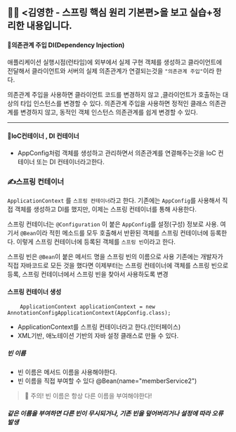 ## 👩‍💻 <김영한 - 스프링 핵심 원리 기본편>을 보고 실습+정리한 내용입니다.

#### 📌의존관계 주입 DI(Dependency Injection)

애플리케이션 실행시점(런타임)에 외부에서 실제 구현 객체를 생성하고 클라이언트에 전달해서 클라이언트와 서버의 실제 의존관계가 연결되는것을 `"의존관계 주입"`이라 한다.

의존관계 주입을 사용하면 클라이언트 코드를 변경하지 않고 ,클라이언트가 호출하는 대상의 타입 인스턴스를 변경할 수 있다.
의존관계 주입을 사용하면 정적인 클래스 의존관계를 변경하지 않고, 동적인 객체 인스턴스 의존관계를 쉽게 변경할 수 있다.
<hr>

#### 📌IoC컨테이너 , DI 컨테이너
- AppConfig처럼 객체를 생성하고 관리하면서 의존관계를 연결해주는것을 IoC 컨테이너 또는 DI 컨테이너라고한다.

### ✍스프링 컨테이너
 `ApplicationContext` 를 `스프링 컨테이너`라고 한다.
기존에는 `AppConfig`를 사용해서 직접 객체를 생성하고 DI를 했지만, 이제는 스프링 컨테이너를 통해 사용한다.

스프링 컨테이너는 `@Configuration` 이 붙은 `AppConfig`를 설정(구성) 정보로 사용. 
여기서 `@Bean`이라 적힌 메소드를 모두 호출해서 반환된 객체를 스프링 컨테이너에 등록한다.
이렇게 스프링 컨테이너에 등록된 객체를 `스프링 빈`이라고 한다.

스프링 빈은 `@Bean`이 붙은 메서드 명을 스프링 빈의 이름으로 사용
기존에는 개발자가 직접 자바코드로 모든 것을 했다면
이제부터는 스프링 컨테이너에 객체를 스프링 빈으로 등록, 스프링 컨테이너에서 스프링 빈을 찾아서 사용하도록 변경

#### 스프링 컨테이너 생성
```
    ApplicationContext applicationContext = new AnnotationConfigApplicationContext(AppConfig.class);
```
- ApplicationContext를 스프링 컨테이너라고 한다.(인터페이스)
- XML기반, 애노테이션 기반의 자바 설정 클래스로 만들 수 있다.

##### 빈 이름
- 빈 이름은 메서드 이름을 사용해야한다.
- 빈 이름을 직접 부여할 수 있다 @Bean(name="memberService2")

> 🔔 주의! 빈 이름은 항상 다른 이름을 부여해야한다! 
##### 같은 이름을 부여하면 다른 빈이 무시되거나, 기존 빈을 덮어버리거나 설정에 따라 오류 발생
